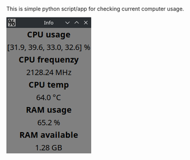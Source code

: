This is simple python script/app for checking current computer usage.

![Alt text](https://github.com/kimmo22960/info/blob/main/screenshot/info1.png)
